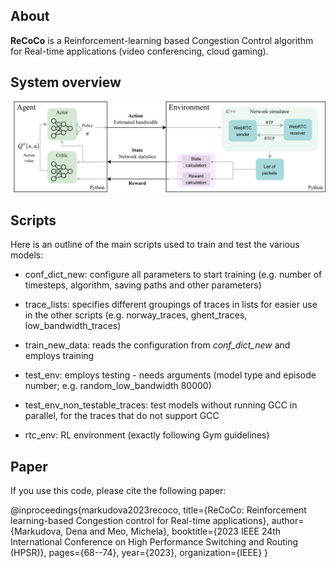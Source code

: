 ## About
**ReCoCo** is a Reinforcement-learning based Congestion Control algorithm for Real-time applications (video conferencing, cloud gaming).

## System overview
![Schema of the system](scheme/scheme_rl_system.drawio3.drawio.png)

## Scripts
Here is an outline of the main scripts used to train and test the various models:
- conf_dict_new: configure all parameters to start training (e.g. number of timesteps, algorithm, saving paths and other parameters)
- trace_lists: specifies different groupings of traces in lists for easier use in the other scripts (e.g. norway_traces, ghent_traces, low_bandwidth_traces)

- train_new_data: reads the configuration from *conf_dict_new* and employs training
- test_env: employs testing - needs arguments (model type and episode number; e.g. random_low_bandwidth 80000) 
- test_env_non_testable_traces: test models without running GCC in parallel, for the traces that do not support GCC

- rtc_env: RL environment (exactly following Gym guidelines)

## Paper
If you use this code, please cite the following paper:

@inproceedings{markudova2023recoco,
  title={ReCoCo: Reinforcement learning-based Congestion control for Real-time applications},
  author={Markudova, Dena and Meo, Michela},
  booktitle={2023 IEEE 24th International Conference on High Performance Switching and Routing (HPSR)},
  pages={68--74},
  year={2023},
  organization={IEEE}
}

